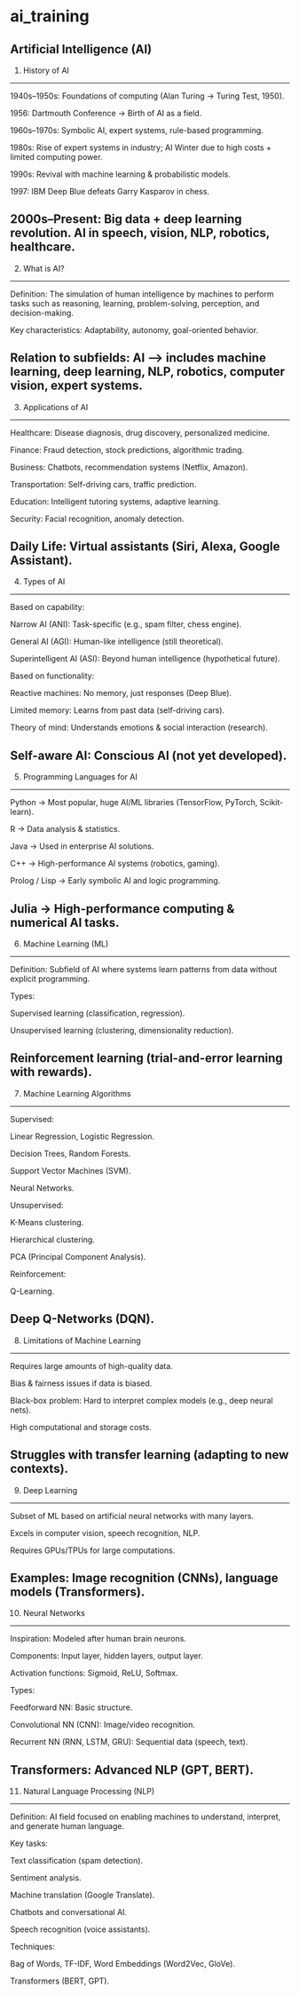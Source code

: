 # ai_training
Artificial Intelligence (AI)
--------------------------------------------------------------------------------------------------------------
1. History of AI
--------------------------------------------------------------------------------------------------------------

1940s–1950s: Foundations of computing (Alan Turing → Turing Test, 1950).

1956: Dartmouth Conference → Birth of AI as a field.

1960s–1970s: Symbolic AI, expert systems, rule-based programming.

1980s: Rise of expert systems in industry; AI Winter due to high costs + limited computing power.

1990s: Revival with machine learning & probabilistic models.

1997: IBM Deep Blue defeats Garry Kasparov in chess.

2000s–Present: Big data + deep learning revolution. AI in speech, vision, NLP, robotics, healthcare.
------------------------------------------------------------------------------------------------------------
2. What is AI?
------------------------------------------------------------------------------------------------------------
Definition: The simulation of human intelligence by machines to perform tasks such as reasoning, learning, problem-solving, perception, and decision-making.

Key characteristics: Adaptability, autonomy, goal-oriented behavior.

Relation to subfields: AI ⟶ includes machine learning, deep learning, NLP, robotics, computer vision, expert systems.
--------------------------------------------------------------------------------------------------------------
3. Applications of AI
--------------------------------------------------------------------------------------------------------------
Healthcare: Disease diagnosis, drug discovery, personalized medicine.

Finance: Fraud detection, stock predictions, algorithmic trading.

Business: Chatbots, recommendation systems (Netflix, Amazon).

Transportation: Self-driving cars, traffic prediction.

Education: Intelligent tutoring systems, adaptive learning.

Security: Facial recognition, anomaly detection.

Daily Life: Virtual assistants (Siri, Alexa, Google Assistant).
--------------------------------------------------------------------------------------------------------------
4. Types of AI
--------------------------------------------------------------------------------------------------------------
Based on capability:

Narrow AI (ANI): Task-specific (e.g., spam filter, chess engine).

General AI (AGI): Human-like intelligence (still theoretical).

Superintelligent AI (ASI): Beyond human intelligence (hypothetical future).

Based on functionality:

Reactive machines: No memory, just responses (Deep Blue).

Limited memory: Learns from past data (self-driving cars).

Theory of mind: Understands emotions & social interaction (research).

Self-aware AI: Conscious AI (not yet developed).
--------------------------------------------------------------------------------------------------------------
5. Programming Languages for AI
--------------------------------------------------------------------------------------------------------------
Python → Most popular, huge AI/ML libraries (TensorFlow, PyTorch, Scikit-learn).

R → Data analysis & statistics.

Java → Used in enterprise AI solutions.

C++ → High-performance AI systems (robotics, gaming).

Prolog / Lisp → Early symbolic AI and logic programming.

Julia → High-performance computing & numerical AI tasks.
--------------------------------------------------------------------------------------------------------------
6. Machine Learning (ML)
--------------------------------------------------------------------------------------------------------------
Definition: Subfield of AI where systems learn patterns from data without explicit programming.

Types:

Supervised learning (classification, regression).

Unsupervised learning (clustering, dimensionality reduction).

Reinforcement learning (trial-and-error learning with rewards).
--------------------------------------------------------------------------------------------------------------
7. Machine Learning Algorithms
--------------------------------------------------------------------------------------------------------------
Supervised:

Linear Regression, Logistic Regression.

Decision Trees, Random Forests.

Support Vector Machines (SVM).

Neural Networks.

Unsupervised:

K-Means clustering.

Hierarchical clustering.

PCA (Principal Component Analysis).

Reinforcement:

Q-Learning.

Deep Q-Networks (DQN).
--------------------------------------------------------------------------------------------------------------
8. Limitations of Machine Learning
--------------------------------------------------------------------------------------------------------------
Requires large amounts of high-quality data.

Bias & fairness issues if data is biased.

Black-box problem: Hard to interpret complex models (e.g., deep neural nets).

High computational and storage costs.

Struggles with transfer learning (adapting to new contexts).
--------------------------------------------------------------------------------------------------------------
9. Deep Learning
--------------------------------------------------------------------------------------------------------------
Subset of ML based on artificial neural networks with many layers.

Excels in computer vision, speech recognition, NLP.

Requires GPUs/TPUs for large computations.

Examples: Image recognition (CNNs), language models (Transformers).
--------------------------------------------------------------------------------------------------------------
10. Neural Networks
--------------------------------------------------------------------------------------------------------------
Inspiration: Modeled after human brain neurons.

Components: Input layer, hidden layers, output layer.

Activation functions: Sigmoid, ReLU, Softmax.

Types:

Feedforward NN: Basic structure.

Convolutional NN (CNN): Image/video recognition.

Recurrent NN (RNN, LSTM, GRU): Sequential data (speech, text).

Transformers: Advanced NLP (GPT, BERT).
--------------------------------------------------------------------------------------------------------------
11. Natural Language Processing (NLP)
--------------------------------------------------------------------------------------------------------------
Definition: AI field focused on enabling machines to understand, interpret, and generate human language.

Key tasks:

Text classification (spam detection).

Sentiment analysis.

Machine translation (Google Translate).

Chatbots and conversational AI.

Speech recognition (voice assistants).

Techniques:

Bag of Words, TF-IDF, Word Embeddings (Word2Vec, GloVe).

Transformers (BERT, GPT).